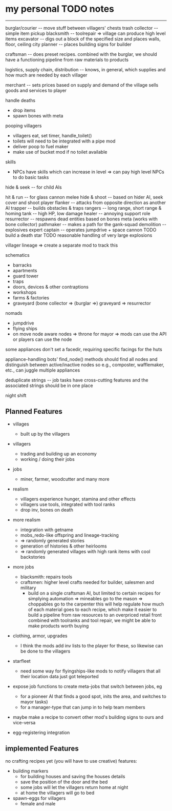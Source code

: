 # my personal TODO notes

-----

burglar/courier -- move stuff between villagers' chests
trash collector -- simple item pickup
blacksmith      -- toolrepair
  => village can produce high level items
excavator       -- digs out a block of the specified size and places walls, floor, ceiling
city planner    -- places building signs for builder

craftsman       -- does preset recipes. combined with the burglar, we should have a functioning pipeline from raw materials to products

logistics,
supply chain,
distribution    -- knows, in general, which supplies and how much are needed by each villager

merchant        -- sets prices based on supply and demand of the village
                   sells goods and services to player

handle deaths
- drop items
- spawn bones with meta

pooping villagers
- villagers eat, set timer, handle_toilet()
- toilets will need to be integrated with a pipe mod
- deliver poop to fuel maker
- make use of bucket mod if no toilet available

skills
- NPCs have skills which can increase in level
=> can pay high level NPCs to do basic tasks


hide & seek  -- for child AIs

hit & run    -- for glass cannon melee
hide & shoot -- based on hider AI, seek cover and shoot player
flanker      -- attacks from opposite direction as another AI
trapper      -- builds obstacles & traps
rangers      -- long range, short range & homing
tank         -- high HP, low damage
healer       -- annoying support role
resurrector  -- respawns dead entities based on bones meta (works with bone collector)
pathmaker    -- makes a path for the gank-squad
demolition   -- explosives expert
captain      -- operates jumpdrive + space cannon TODO build a death star TODO reasonable handling of very large explosions



villager lineage => create a separate mod to track this



schematics
- barracks
- apartments
- guard tower
- traps
- doors, devices & other contraptions
- workshops
- farms & factories
- graveyard (bone collector => (burglar =>) graveyard => resurrector




nomads
- jumpdrive
- flying ships
- on move node aware nodes => throne for mayor => mods can use the API or players can use the node

some appliances don't set a facedir, requiring specific facings for the huts

appliance-handling bots' find_node() methods should find all nodes and distinguish between active/inactive nodes
so e.g., composter, wafflemaker, etc., can juggle multiple appliances


deduplicate strings -- job tasks have cross-cutting features and the associated strings should be in one place

night shift




## Planned Features
* villages
  * built up by the villagers
* villagers
  * trading and building up an economy
  * working / doing their jobs
* jobs
  * miner, farmer, woodcutter and many more

* realism
  * villagers experience hunger, stamina and other effects
  * villagers use tools, integrated with tool ranks
  * drop inv, bones on death
* more realism
  * integration with getname
  * mobs_redo-like offspring and lineage-tracking
  * => randomly generated stories
  * generation of histories & other heirlooms
  * => randomly generated villages with high rank items with cool backstories
* more jobs
  * blacksmith: repairs tools
  * craftsmen:  higher level crafts needed for builder, salesmen and military
    * build on a single craftsman AI, but limited to certain recipes for simplying automation
      => mineables go to the mason
      => choppables go to the carpenter
      this will help regulate how much of each material goes to each recipe,
      which make it easier to build a pipeline from raw resources to an overpriced retail front
      combined with toolranks and tool repair, we might be able to make products worth buying
* clothing, armor, upgrades
  * I think the mods add inv lists to the player for these, so likewise can be done to the villagers
* starfleet
  * need some way for flyingships-like mods to notify villagers that all their location data just got teleported

* expose job functions to create meta-jobs that switch between jobs, eg
  * for a pioneer AI that finds a good spot, inits the area, and switches to mayor tasks)
  * for a manager-type that can jump in to help team members
* maybe make a recipe to convert other mod's building signs to ours and vice-versa
* egg-registering integration


## implemented Features
no crafting recipes yet (you will have to use creative)
features:
* building markers
  * for building houses and saving the houses details
  * save the position of the door and the bed
  * some jobs will let the villagers return home at night
  * at home the villagers will go to bed
* spawn-eggs for villagers
  * female and male

